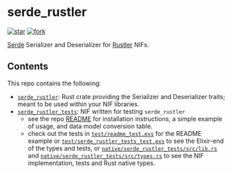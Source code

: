 # serde_rustler

[![star](http://githubbadges.com/star.svg?user=sunny-g&repo=serde_rustler&style=default)](https://github.com/sunny-g/serde_rustler)
[![fork](http://githubbadges.com/fork.svg?user=sunny-g&repo=serde_rustler&style=default)](https://github.com/sunny-g/serde_rustler/fork)
<!-- [![Build Status](https://semaphoreci.com/api/v1/sunny-g/xdr/branches/master/badge.svg)](https://semaphoreci.com/sunny-g/xdr) -->

[Serde](https://serde.rs) Serializer and Deserializer for [Rustler](https://github.com/rusterlium/rustler) NIFs.

## Contents

This repo contains the following:

- [`serde_rustler`](https://github.com/sunny-g/serde_rustler/tree/master/serde_rustler): Rust crate providing the Serializer and Deserializer traits; meant to be used within your NIF libraries.
- [`serde_rustler_tests`](https://github.com/sunny-g/serde_rustler/tree/master/serde_rustler_tests): NIF written for testing `serde_rustler`
  - see the repo [README](https://github.com/sunny-g/serde_rustler/blob/master/serde_rustler/README.md) for installation instructions, a simple example of usage, and data model conversion table.
  - check out the tests in [`test/readme_test.exs`](https://github.com/sunny-g/serde_rustler/blob/master/serde_rustler_tests/test/readme_test.exs) for the README example or [`test/serde_rustler_tests_test.exs`](https://github.com/sunny-g/serde_rustler/blob/master/serde_rustler_tests/test/serde_rustler_tests_test.exs) to see the Elixir-end of the types and tests, or [`native/serde_rustler_tests/src/lib.rs`](https://github.com/sunny-g/serde_rustler/blob/master/serde_rustler_tests/native/serde_rustler_tests/src/lib.rs) and [`native/serde_rustler_tests/src/types.rs`](https://github.com/sunny-g/serde_rustler/blob/master/serde_rustler_tests/native/serde_rustler_tests/src/types.rs) to see the NIF implementation, tests and Rust native types.
